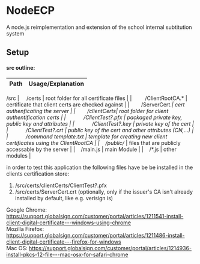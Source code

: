 
# NodeECP
A node.js reimplementation and extension of the school internal subtitution system
## Setup
#### src outline:
|Path |Usage/Explanation |
|---|---|
/src
| &nbsp;&nbsp;&nbsp;&nbsp;/certs  | root folder for all certificate files |
| &nbsp;&nbsp;&nbsp;&nbsp;&nbsp;&nbsp;&nbsp;&nbsp;/ClientRootCA.* | certificate that client certs are checked against  |
|&nbsp;&nbsp;&nbsp;&nbsp;&nbsp;&nbsp;&nbsp;&nbsp;/ServerCert.*| cert authenficating the server  |
|&nbsp;&nbsp;&nbsp;&nbsp;&nbsp;&nbsp;&nbsp;&nbsp;/clientCerts| root folder for client authentification certs  |
|&nbsp;&nbsp;&nbsp;&nbsp;&nbsp;&nbsp;&nbsp;&nbsp;&nbsp;&nbsp;&nbsp;&nbsp;/ClientTest?.pfx | packaged private key, public key and attributes  |
|&nbsp;&nbsp;&nbsp;&nbsp;&nbsp;&nbsp;&nbsp;&nbsp;&nbsp;&nbsp;&nbsp;&nbsp;/ClientTest?.key | private key of the cert  |
|&nbsp;&nbsp;&nbsp;&nbsp;&nbsp;&nbsp;&nbsp;&nbsp;&nbsp;&nbsp;&nbsp;&nbsp;/ClientTest?.crt | public key of the cert and other attributes (CN,...)  |
|&nbsp;&nbsp;&nbsp;&nbsp;&nbsp;&nbsp;&nbsp;&nbsp;&nbsp;&nbsp;&nbsp;&nbsp;/command template.txt | template for creating new client certificates using the ClientRootCA  |
|&nbsp;&nbsp;&nbsp;&nbsp;/public/* | files that are publicly accessable by the server  |
|&nbsp;&nbsp;&nbsp;&nbsp;/main.js | main Module |
|&nbsp;&nbsp;&nbsp;&nbsp;/*.js | other modules  |

in order to test this application the following files have be be installed in the clients certification store:
1. /src/certs/clientCerts/ClientTest?.pfx
2. /src/certs/ServerCert.crt (optionally, only if the issuer's CA isn't already installed by default, like e.g. verisign is)

Google Chrome: https://support.globalsign.com/customer/portal/articles/1211541-install-client-digital-certificate---windows-using-chrome <br/>
Mozilla Firefox: https://support.globalsign.com/customer/portal/articles/1211486-install-client-digital-certificate---firefox-for-windows <br/>
Mac OS: https://support.globalsign.com/customer/portal/articles/1214936-install-pkcs-12-file---mac-osx-for-safari-chrome <br/>
